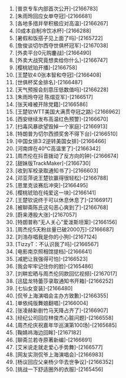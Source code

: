 
1. [普京专车内部首次公开]-[2166783]
1. [朱雨玲回应女单夺冠]-[2166681]
1. [各地多措并举积极应对高温]-[2166267]
1. [0成本自制冷饮冰杯]-[2166288]
1. [暑假和饭搭子见上面了吗]-[2165722]
1. [詹俊谈切尔西夺世俱杯冠军]-[2167038]
1. [外卖平台0元购鏖战]-[2166490]
1. [外卖大战究竟想卖给你什么]-[2166747]
1. [樱桃琥珀开播]-[2166758]
1. [王楚钦4:0张本智和夺冠]-[2166408]
1. [世俱杯奖金排名]-[2166487]
1. [天气预报会刻意压低数值吗]-[2166228]
1. [朱雨玲夺冠 陈熠亚军]-[2166517]
1. [张天峰被开除党籍]-[2166586]
1. [王楚钦WTT美国大满贯夺冠之路]-[2166962]
1. [西安继续发布高温红色预警]-[2166670]
1. [扫毒风暴欲望毁掉一个家庭]-[2166913]
1. [特朗普为切尔西颁奖舍不得下台]-[2166510]
1. [中国女排3:2逆转美国女排]-[2166466]
1. [河南焊在40℃高温里了]-[2166342]
1. [周杰伦在抖音拨动了反方向的钟]-[2166674]
1. [甜妹版TrackMaker]-[2166730]
1. [收到军校录取通知书了]-[2166603]
1. [邓亚萍说王楚钦赢得很轻松]-[2166788]
1. [恩里克谈赛后冲突]-[2166495]
1. [樱桃琥珀在纯爱这一块]-[2166141]
1. [王楚钦说终于可以休息休息了]-[2166917]
1. [被聊斋陈氏这句恶心爽到了]-[2166768]
1. [蔚来港股大涨]-[2167057]
1. [特朗普称“无人关心”爱泼斯坦案]-[2166156]
1. [周杰伦5天粉丝量已破2000万]-[2166687]
1. [刘浩存唱我是你的小狗]-[2167124]
1. [TizzyT：不认识我了吗]-[2166567]
1. [电影南京照相馆提档]-[2166641]
1. [减肥让我强得可怕]-[2166523]
1. [我会牢牢记住你的脸]-[2165486]
1. [刘畊宏晒与周杰伦同款回忆视频]-[2167017]
1. [迅猛龙特蕾莎录取通知书开箱]-[2166252]
1. [七仙女变装]-[2166480]
1. [侃爷上海演唱会主办方致歉]-[2166355]
1. [单依纯版舞娘翻唱]-[2166004]
1. [张凌赫新剧竹马天降占齐了]-[2166907]
1. [经纪公司回应林俊杰心脏问题]-[2166558]
1. [周杰伦庆祝嘉年华巡演第100场]-[2165685]
1. [鞠婧祎海边回眸]-[2167182]
1. [聊斋兰若寺原著新编]-[2166691]
1. [艾米说走就走爱心手势舞]-[2166577]
1. [网友实测侃爷上海演唱会]-[2166983]
1. [杨议回应父亲杨少华去世争议]-[2166352]
1. [挑战一下舒适圈外的衣服]-[2165456]